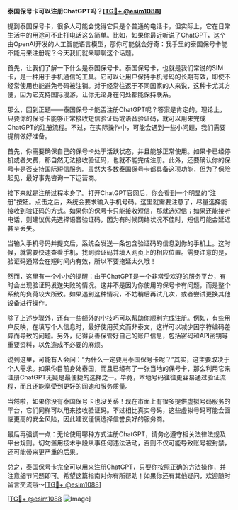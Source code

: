 **泰国保号卡可以注册ChatGPT吗？[[TG💪+ @esim1088](https://t.me/s/esim1088)]**

提到泰国保号卡，很多人可能会觉得它只是个普通的电话卡，但实际上，它在日常生活中的用途可不止打电话这么简单。比如，如果你最近听说了ChatGPT，这个由OpenAI开发的人工智能语言模型，那你可能就会好奇：我手里的泰国保号卡能不能用来注册呢？今天我们就来聊聊这个话题。

首先，让我们了解一下什么是泰国保号卡。泰国保号卡，也就是我们常说的SIM卡，是一种用于手机通信的工具。它可以让用户保持手机号码的长期有效，即使不经常使用也能避免号码被注销。对于经常往返于不同国家的人来说，这种卡尤其方便，因为它支持国际漫游，让你无论身在何处都能保持联系。

那么，回到正题——泰国保号卡能否注册ChatGPT呢？答案是肯定的。理论上，只要你的保号卡能够正常接收短信验证码或语音验证码，就可以用来完成ChatGPT的注册流程。不过，在实际操作中，可能会遇到一些小问题，我们需要提前做好准备。

首先，你需要确保自己的保号卡处于活跃状态，并且能够正常使用。如果卡已经停机或者欠费，那自然无法接收验证码，也就不能完成注册。此外，还要确认你的保号卡是否支持国际短信服务。虽然大多数泰国保号卡都具备这项功能，但为了保险起见，最好事先咨询一下运营商。

接下来就是注册过程本身了。打开ChatGPT官网后，你会看到一个明显的“注册”按钮。点击之后，系统会要求输入手机号码。这里就需要注意了，尽量选择能接收到验证码的方式。如果你的保号卡只能接收短信，那就选短信；如果还能接听电话，则建议优先选择语音验证码，因为有时候网络状况不佳时，短信可能会延迟甚至丢失。

当输入手机号码并提交后，系统会发送一条包含验证码的信息到你的手机上。这时候，就需要快速查看手机，找到验证码并填入网页上的相应位置。需要注意的是，验证码通常会在短时间内有效，所以不要拖延太久哦！

然而，这里有一个小小的提醒：由于ChatGPT是一个非常受欢迎的服务平台，有时会出现验证码发送失败的情况。这并不是因为你使用的保号卡有问题，而是整个系统的负荷较大所致。如果遇到这种情况，不妨稍后再试几次，或者尝试更换其他设备进行操作。

除了上述步骤外，还有一些额外的小技巧可以帮助你顺利完成注册。例如，有些用户反映，在填写个人信息时，最好使用英文而非泰文，这样可以减少因字符编码差异而导致的问题。另外，记得妥善保管好自己的账户信息，包括密码和API密钥等重要资料，以免造成不必要的麻烦。

说到这里，可能有人会问：“为什么一定要用泰国保号卡呢？”其实，这主要取决于个人需求。如果你目前身处泰国，而且已经有了一张当地的保号卡，那么利用它来注册ChatGPT无疑是最便捷的选择之一。毕竟，本地号码往往更容易通过验证流程，而且还能享受到更好的网速和服务质量。

当然啦，如果你没有泰国保号卡也没关系！现在市面上有很多提供虚拟号码服务的平台，它们同样可以用来接收验证码。不过相比真实号码，这些虚拟号码可能会面临更高的安全风险，因此建议谨慎选择信誉良好的服务商。

最后再强调一点：无论使用哪种方式注册ChatGPT，请务必遵守相关法律法规及平台规则。切勿滥用技术手段从事任何违法活动，否则不仅可能导致账号被封禁，还可能带来更严重的后果。

总之，泰国保号卡完全可以用来注册ChatGPT，只要你按照正确的方法操作，并注意细节问题即可。希望这篇指南对你有所帮助！如果你还有其他疑问，欢迎随时留言交流哦～[[TG💪+ @esim1088](https://t.me/s/esim1088)]

[[TG💪+ @esim1088](https://t.me/s/esim1088) ![Image](https://i.postimg.cc/4NQfJmqS/Snipaste-2025-05-13-00-14-12.png)]